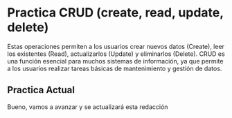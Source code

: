 # Practica CRUD (create, read, update, delete)
Estas operaciones permiten a los usuarios crear nuevos datos (Create), leer los existentes (Read), actualizarlos (Update) y eliminarlos (Delete). 
CRUD es una función esencial para muchos sistemas de información, ya que permite a los usuarios realizar tareas básicas de mantenimiento y gestión de datos.
## Practica Actual
Bueno, vamos a avanzar y se actualizará esta redacción
